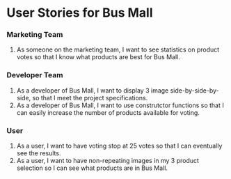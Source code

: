 # User Stories for Bus Mall

### Marketing Team

1. As someone on the marketing team, I want to see statistics on product votes so that I know what products are best for Bus Mall.


### Developer Team

1. As a developer of Bus Mall, I want to display 3 image side-by-side-by-side, so that I meet the project specifications.
2. As a developer of Bus Mall, I want to use construtctor functions so that I can easily increase the number of products available for voting.

### User

1. As a user, I want to have voting stop at 25 votes so that I can eventually see the results.
1. As a user, I want to have non-repeating images in my 3 product selection so I can see what products are in Bus Mall.